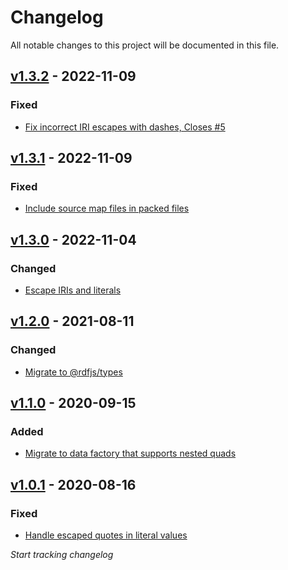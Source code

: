 # Changelog
All notable changes to this project will be documented in this file.

<a name="v1.3.2"></a>
## [v1.3.2](https://github.com/rubensworks/rdf-string-ttl.js/compare/v1.3.1...v1.3.2) - 2022-11-09

### Fixed
* [Fix incorrect IRI escapes with dashes, Closes #5](https://github.com/rubensworks/rdf-string-ttl.js/commit/0924bebb8f555ad5c8a1069199b6428b4a464027)

<a name="v1.3.1"></a>
## [v1.3.1](https://github.com/rubensworks/rdf-string-ttl.js/compare/v1.3.0...v1.3.1) - 2022-11-09

### Fixed
* [Include source map files in packed files](https://github.com/rubensworks/rdf-string-ttl.js/commit/645dc97545a12100c61b235f7bcdb2ead92a0593)

<a name="v1.3.0"></a>
## [v1.3.0](https://github.com/rubensworks/rdf-string-ttl.js/compare/v1.1.0...v1.3.0) - 2022-11-04

### Changed
* [Escape IRIs and literals](https://github.com/rubensworks/rdf-string-ttl.js/commit/917eb7326fe62503fa91998e7f0beb7232489a99)

<a name="v1.2.0"></a>
## [v1.2.0](https://github.com/rubensworks/rdf-string-ttl.js/compare/v1.1.0...v1.2.0) - 2021-08-11

### Changed
* [Migrate to @rdfjs/types](https://github.com/rubensworks/rdf-string-ttl.js/commit/3a3c31b63f075b8d71a587a295b6dd6f92cae254)

<a name="v1.1.0"></a>
## [v1.1.0](https://github.com/rubensworks/rdf-string-ttl.js/compare/v1.5.0...v1.1.0) - 2020-09-15

### Added
* [Migrate to data factory that supports nested quads](https://github.com/rubensworks/rdf-string-ttl.js/commit/c5838981e102f6ae7cad5629526bdf9e8222f6a2)

<a name="v1.0.1"></a>
## [v1.0.1](https://github.com/rubensworks/rdf-string-ttl.js/compare/v1.0.0...v1.0.1) - 2020-08-16

### Fixed
* [Handle escaped quotes in literal values](https://github.com/rubensworks/rdf-string-ttl.js/commit/ddbe8e9dbb6bd5b91621b39ba3d681f4f0bd0444)

_Start tracking changelog_
